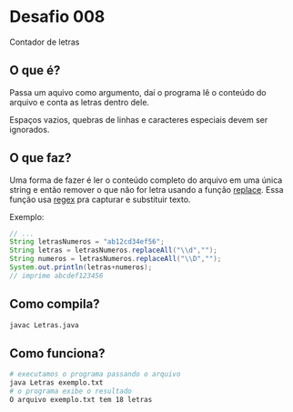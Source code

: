 # Desafio 008

Contador de letras

## O que é?

Passa um aquivo como argumento, daí o programa lê o conteúdo do arquivo e conta
as letras dentro dele.

Espaços vazios, quebras de linhas e caracteres especiais devem ser ignorados.

## O que faz?

Uma forma de fazer é ler o conteúdo completo do arquivo em uma única string e
então remover o que não for letra usando a função
[replace](https://docs.oracle.com/javase/7/docs/api/java/lang/String.html#replaceAll(java.lang.String,%20java.lang.String)).
Essa função usa [regex](https://docs.oracle.com/javase/7/docs/api/java/util/regex/Pattern.html)
pra capturar e substituir texto.

Exemplo:

```java
// ...
String letrasNumeros = "ab12cd34ef56";
String letras = letrasNumeros.replaceAll("\\d","");
String numeros = letrasNumeros.replaceAll("\\D","");
System.out.println(letras+numeros);
// imprime abcdef123456
```

## Como compila?

```bash
javac Letras.java
```

## Como funciona?

```bash
# executamos o programa passando o arquivo
java Letras exemplo.txt
# o programa exibe o resultado
O arquivo exemplo.txt tem 18 letras
```
